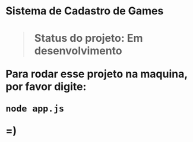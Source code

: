 <h1>Sistema de Cadastro de Games<h1>

>Status do projeto: Em desenvolvimento

Para rodar esse projeto na maquina, por favor digite:

``````
node app.js
``````


=)
